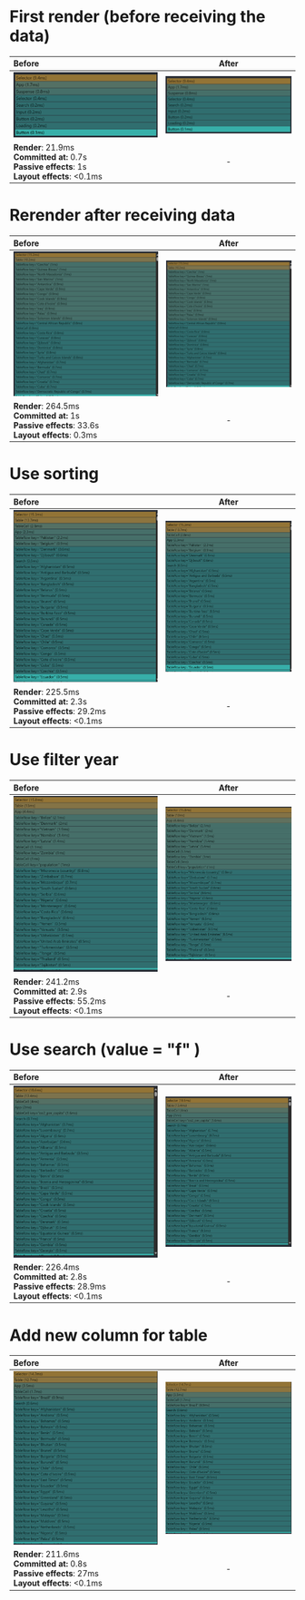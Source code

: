 # First render (before receiving the data)

| Before                                                                                                |                       After                       |
| :---------------------------------------------------------------------------------------------------- | :-----------------------------------------------: |
| ![BeforeFirstRender](./docs/before/first-open.png)                                                    | ![AfterFirstRender](./docs/before/first-open.png) |
| **Render**: 21.9ms<br>**Committed at:** 0.7s<br>**Passive effects**: 1s<br>**Layout effects**: <0.1ms |                         -                         |

# Rerender after receiving data

| Before                                                                                                 |                   After                    |
| :----------------------------------------------------------------------------------------------------- | :----------------------------------------: |
| ![BeforeData](./docs/before/first-data.png)                                                            | ![AfterData](./docs/before/first-data.png) |
| **Render**: 264.5ms<br>**Committed at:** 1s<br>**Passive effects**: 33.6s<br>**Layout effects**: 0.3ms |                     -                      |

# Use sorting

| Before                                                                                                     |                  After                   |
| :--------------------------------------------------------------------------------------------------------- | :--------------------------------------: |
| ![BeforeSored](./docs/before/sorted.png)                                                                   | ![AfterSorted](./docs/before/sorted.png) |
| **Render**: 225.5ms<br>**Committed at:** 2.3s<br>**Passive effects**: 29.2ms<br>**Layout effects**: <0.1ms |                    -                     |

# Use filter year

| Before                                                                                                     |                      After                      |
| :--------------------------------------------------------------------------------------------------------- | :---------------------------------------------: |
| ![BeforeFilter](./docs/before/selected-year.png)                                                           | ![AfterFilter](./docs/before/selected-year.png) |
| **Render**: 241.2ms<br>**Committed at:** 2.9s<br>**Passive effects**: 55.2ms<br>**Layout effects**: <0.1ms |                        -                        |

# Use search (value = "f" )

| Before                                                                                                     |                    After                    |
| :--------------------------------------------------------------------------------------------------------- | :-----------------------------------------: |
| ![BeforeSearchF](./docs/before/search-f.png)                                                               | ![AfterSearchF](./docs/before/search-f.png) |
| **Render**: 226.4ms<br>**Committed at:** 2.8s<br>**Passive effects**: 28.9ms<br>**Layout effects**: <0.1ms |                      -                      |

# Add new column for table

| Before                                                                                                   |                   After                   |
| :------------------------------------------------------------------------------------------------------- | :---------------------------------------: |
| ![BeforeNewCol](./docs/before/new-col.png)                                                               | ![AfterNewCol](./docs/before/new-col.png) |
| **Render**: 211.6ms<br>**Committed at:** 0.8s<br>**Passive effects**: 27ms<br>**Layout effects**: <0.1ms |                     -                     |
